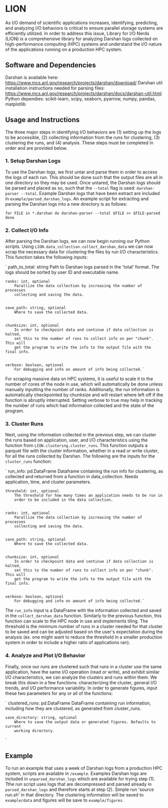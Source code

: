 # LION

As I/O demand of scientific applications increases, identifying, predicting, and analyzing I/O behaviors is critical to ensure parallel storage systems are efficiently utilized. In order to address this issue, Library for I/O Nerds (LION) is a comprehensive library for analyzing Darshan logs collected on high-performance computing (HPC) systems and understand the I/O nature of the applications running on a production HPC system.

## Software and Dependencies

Darshan is available here: https://www.mcs.anl.gov/research/projects/darshan/download/
Darshan util installation instructions needed for parsing files: https://www.mcs.anl.gov/research/projects/darshan/docs/darshan-util.html
Python dependies: scikit-learn, scipy, seaborn, pyarrow, numpy, pandas, matplotlib

## Usage and Instructions
The three major steps in identifying I/O behaviors are (1) setting up the logs to be accessible, (2) collecting information from the runs for clustering, (3) clustering the runs, and (4) analysis. These steps must be completed in order and are provided below.
### 1. Setup Darshan Logs
To use the Darshan logs, we first untar and parse them in order to access the logs of each run. This should be done such that the output files are all in one directory so they may be used. Once untared, the Darshan logs should be parsed and placed as so, such that the `--total` flag is used:
`darshan-parser --total`. Example Darshan logs that have been extract are included in `example/parsed_darshan_logs`. An example script for extracting and parsing the Darshan logs into a new directory is as follows:

`
for FILE in *.darshan
do
	darshan-parser --total $FILE >> $FILE-parsed
done
`
### 2. Collect I/O Info
After parsing the Darshan logs, we can now begin running our Python scripts. Using `LION.data_collection.collect_darshan_data` we can now scrap the necessary data for clustering the files by run I/O characteristics. This function takes the following inputs:

`   path_to_total: string
        Path to Darshan logs parsed in the 'total' format. The logs should be
        sorted by user ID and executable name.


    ranks: int, optional
        Parallize the data collection by increasing the number of processes
        collecting and saving the data.


    save_path: string, optional
        Where to save the collected data.


    chunksize: int, optional
        In order to checkpoint data and continue if data collection is halted,
        set this to the number of runs to collect info on per "chunk". This will
        get the program to write the info to the output file with the final info.


    verbose: boolean, optional
        For debugging and info on amount of info being collected.`
  
For scraping massive data on HPC systems, it is useful to scale it to the number of cores of the node in use, which will automatically be done unless manually inputting the number of ranks. Additionally, the run information is automatically checkpointed by chunksize and will restart where left off if the function is abruptly interrupted. Setting verbose to true may help in tracking the number of runs which had information collected and the state of the program. 
### 3. Cluster Runs
Next, using the information collected in the previous step, we can cluster the runs based on application, user, and I/O characteristics using the function from `LION.clustering.cluster_runs`. This function outputs a parquet file with the cluster information, whether in a read or write cluster, for all the runs collected by Darshan. The following are the inputs for the `cluster_runs` function:

`
    run_info: pd.DataFrame
        Dataframe containing the run info for clustering, as collected and 
        returned from a function in data_collection. Needs application, time, 
        and cluster parameters.

    threshold: int, optional
        The threshold for how many times an application needs to be run in 
        order to be included in the data collection.


    ranks: int, optional
        Parallize the data collection by increasing the number of processes
        collecting and saving the data.


    save_path: string, optional
        Where to save the collected data.


    chunksize: int, optional
        In order to checkpoint data and continue if data collection is halted,
        set this to the number of runs to collect info on per "chunk". This will
        get the program to write the info to the output file with the final info.


    verbose: boolean, optional
        For debugging and info on amount of info being collected.`

The `run_info` input is a DataFrame with the information collected and saved in the `collect_darshan_data` function. Similarly to the previous function, this function can scale to the HPC node in use and implements tiling. The threshold is the minimum number of runs in a cluster needed for that cluster to be saved and can be adjusted based on the user's expectation during the analysis (ex. one might want to reduce the threshold in a smaller production system in order to include a higher ratio of applications ran). 
### 4. Analyze and Plot I/O Behavior
Finally, once our runs are clustered such that runs in a cluster use the same application, have the same I/O operation (read or write), and exhibit similar I/O characteristics, we can analyze the clusters and runs within them. We break this down in a few functions: characterizing the cluster, general I/O trends, and I/O performance variability. In order to generate figures, input these two parameters for any or all of the functions:

`
    clustered_runs: pd.DataFrame
        DataFrame containing run information, including how they are clustered, as
        generated from cluster_runs.


    save_directory: string, optional
        Where to save the output data or generated figures. Defaults to current
        working directory.
`

## Example
To run an example that uses a week of Darshan logs from a production HPC system, scripts are available in `/example`. Examples Darshan logs are included in `unparsed_darshan_logs` which are available for trying step (1). Tthe run script uses logs that are decompressed and parsed already in `parsed_darshan_logs` and therefore starts at step (2). Simple run 'source run.sh' in that directory. The clustering information will be saved to `example/data` and figures will be save to `example/figures`.
